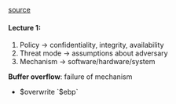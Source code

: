 [source](https://www.youtube.com/watch?v=M2gc6b1hmk8&list=PLA6Ht2dJt3SLQmKhygx8HfwV_hxuPPCea)

#### Lecture 1:
1. Policy -> confidentiality, integrity, availability
2. Threat mode -> assumptions about adversary
3. Mechanism -> software/hardware/system

**Buffer overflow**: failure of mechanism  
- $overwrite `$ebp`